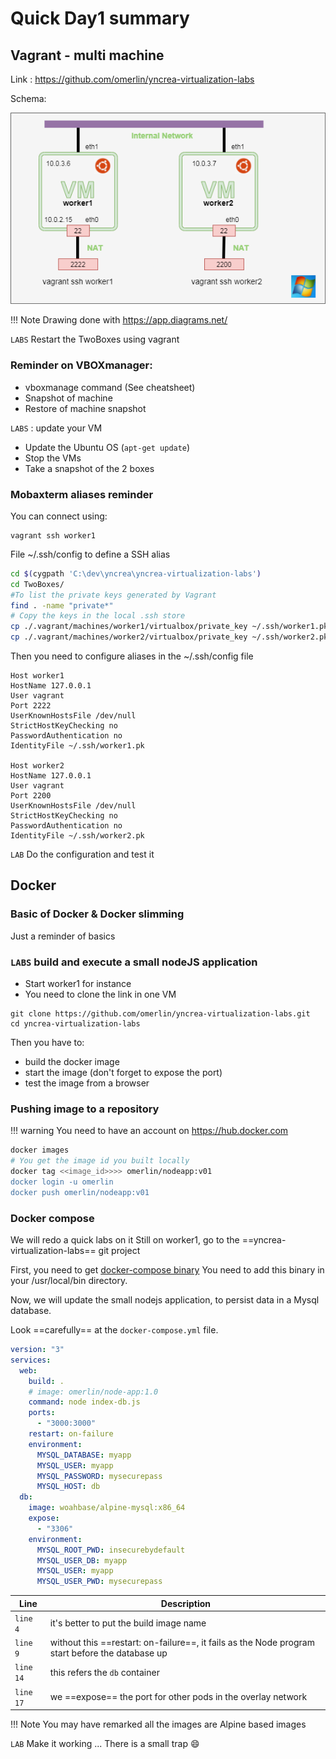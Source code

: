 # Quick Day1 summary

## Vagrant - multi machine
Link : https://github.com/omerlin/yncrea-virtualization-labs

Schema:

![VIRTHW](./files/virtualization/twoboxes.png "Virtualized HW")

!!! Note
    Drawing done with https://app.diagrams.net/

`LABS` Restart the TwoBoxes using vagrant

### Reminder on VBOXmanager:

* vboxmanage command (See cheatsheet)
* Snapshot of machine
* Restore of machine snapshot

`LABS` : update your VM

   * Update the Ubuntu OS (`apt-get update`)
   * Stop the VMs
   * Take a snapshot of the 2 boxes

### Mobaxterm aliases reminder
You can connect using:
```
vagrant ssh worker1
```

File ~/.ssh/config to define a SSH alias

```bash
cd $(cygpath 'C:\dev\yncrea\yncrea-virtualization-labs')
cd TwoBoxes/
#To list the private keys generated by Vagrant
find . -name "private*"
# Copy the keys in the local .ssh store
cp ./.vagrant/machines/worker1/virtualbox/private_key ~/.ssh/worker1.pk
cp ./.vagrant/machines/worker2/virtualbox/private_key ~/.ssh/worker2.pk
```

Then you need to configure aliases in the ~/.ssh/config file
```
Host worker1
HostName 127.0.0.1
User vagrant
Port 2222
UserKnownHostsFile /dev/null
StrictHostKeyChecking no
PasswordAuthentication no
IdentityFile ~/.ssh/worker1.pk

Host worker2
HostName 127.0.0.1
User vagrant
Port 2200
UserKnownHostsFile /dev/null
StrictHostKeyChecking no
PasswordAuthentication no
IdentityFile ~/.ssh/worker2.pk
```

`LAB` Do the configuration and test it 

## Docker

### Basic of Docker & Docker slimming
Just a reminder of basics

### `LABS` build and execute a small nodeJS application

* Start worker1 for instance
* You need to clone the link in one VM

```
git clone https://github.com/omerlin/yncrea-virtualization-labs.git
cd yncrea-virtualization-labs
```
Then you have to:

* build the docker image
* start the image (don't forget to expose the port)
* test the image from a browser

### Pushing image to a repository 

!!! warning
    You need to have an account on https://hub.docker.com

```bash
docker images
# You get the image id you built locally
docker tag <<image_id>>>> omerlin/nodeapp:v01
docker login -u omerlin
docker push omerlin/nodeapp:v01
```

### Docker compose
We will redo a quick labs on it
Still on worker1, go to the ==yncrea-virtualization-labs== git project

First, you need to get [docker-compose binary](https://github.com/docker/compose/releases)
You need to add this binary in your /usr/local/bin directory.

Now, we will update the small nodejs application, to persist data in a Mysql database.

Look ==carefully== at the `docker-compose.yml` file.

```yaml linenums="1"
version: "3"
services:
  web:
    build: .
    # image: omerlin/node-app:1.0
    command: node index-db.js
    ports:
      - "3000:3000"
    restart: on-failure
    environment:
      MYSQL_DATABASE: myapp
      MYSQL_USER: myapp
      MYSQL_PASSWORD: mysecurepass
      MYSQL_HOST: db
  db:
    image: woahbase/alpine-mysql:x86_64
    expose:
      - "3306"
    environment:
      MYSQL_ROOT_PWD: insecurebydefault
      MYSQL_USER_DB: myapp
      MYSQL_USER: myapp
      MYSQL_USER_PWD: mysecurepass
```

| Line        | Description                              |
| ----------- | ---------------------------------------- |
| `line 4`    | it's better to put the build image name  |
| `line 9`    | without this ==restart: on-failure==, it fails as the Node program start before the database up |
| `line 14`   | this refers the `db` container |
| `line 17`   | we ==expose== the port for other pods in the overlay network |

!!! Note
    You may have remarked all the images are Alpine based images

`LAB` Make it working ... There is a small trap :smile:

